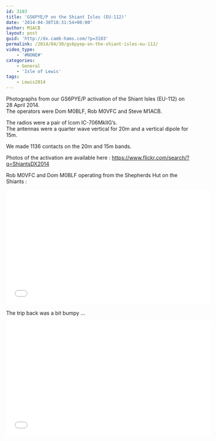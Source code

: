 ```yaml
---
id: 3103
title: 'GS6PYE/P on the Shiant Isles (EU-112)'
date: '2014-04-30T18:31:54+00:00'
author: M1ACB
layout: post
guid: 'http://dx.camb-hams.com/?p=3103'
permalink: /2014/04/30/gs6pyep-on-the-shiant-isles-eu-112/
video_type:
    - '#NONE#'
categories:
    - General
    - 'Isle of Lewis'
tags:
    - Lewis2014
---
```


Photographs from our GS6PYE/P activation of the Shiant Isles (EU-112) on 28 April 2014.  
The operators were Dom M0BLF, Rob M0VFC and Steve M1ACB.

The radios were a pair of Icom IC-706MkIIG’s.  
The antennas were a quarter wave vertical for 20m and a vertical dipole for 15m.

We made 1136 contacts on the 20m and 15m bands.

Photos of the activation are available here : <https://www.flickr.com/search/?q=ShiantsDX2014>

Rob M0VFC and Dom M0BLF operating from the Shepherds Hut on the Shiants :

<iframe allowfullscreen="allowfullscreen" frameborder="0" height="315" loading="lazy" src="//www.youtube.com/embed/qc4JRasgWDk" width="560"></iframe>

The trip back was a bit bumpy …

<iframe allowfullscreen="allowfullscreen" frameborder="0" height="315" loading="lazy" src="//www.youtube.com/embed/L8UTkc3JiY8" width="560"></iframe>